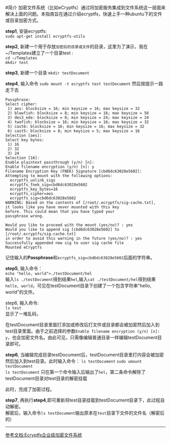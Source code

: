 #简介
加密文件系统（比如eCryptfs）通过将加密服务集成到文件系统这一层面来解决上面的问题。本指南旨在通过介绍ecryptfs，快速上手一种ubuntu下的文件或目录加密方式。  

**step1**, 安装ecryptfs:  
`sudo apt-get install ecryptfs-utils`

**step2**, 新建一个用于存放`加密后的目录或文件`的目录，这里为了演示，我在~/Templates建立了一个目录test :  
`cd ~/Templates`  
`mkdir test`

**step3**, 新建一个目录
`mkdir testDocument`

**step4**, 输入命令
`sudo mount -t ecryptfs test testDocument`
然后按提示一路走下去
```
Passphrase:
Select cipher:
 1) aes: blocksize = 16; min keysize = 16; max keysize = 32
 2) blowfish: blocksize = 8; min keysize = 16; max keysize = 56
 3) des3_ede: blocksize = 8; min keysize = 24; max keysize = 24
 4) twofish: blocksize = 16; min keysize = 16; max keysize = 32
 5) cast6: blocksize = 16; min keysize = 16; max keysize = 32
 6) cast5: blocksize = 8; min keysize = 5; max keysize = 16
Selection [aes]:
Select key bytes:
 1) 16
 2) 32
 3) 24
Selection [16]:
Enable plaintext passthrough (y/n) [n]:
Enable filename encryption (y/n) [n]: y  
Filename Encryption Key (FNEK) Signature [cbd6dc63028e5602]:
Attempting to mount with the following options:
  ecryptfs_unlink_sigs
  ecryptfs_fnek_sig=cbd6dc63028e5602
  ecryptfs_key_bytes=16
  ecryptfs_cipher=aes
  ecryptfs_sig=cbd6dc63028e5602
WARNING: Based on the contents of [/root/.ecryptfs/sig-cache.txt],
it looks like you have never mounted with this key
before. This could mean that you have typed your
passphrase wrong.

Would you like to proceed with the mount (yes/no)? : yes
Would you like to append sig [cbd6dc63028e5602] to
[/root/.ecryptfs/sig-cache.txt]
in order to avoid this warning in the future (yes/no)? : yes
Successfully appended new sig to user sig cache file
Mounted eCryptfs
```
记住输入的**Passphrase**和`ecryptfs_sig=cbd6dc63028e5602`后面的字符串。

**step5**, 输入命令：  
`echo "hello, world">./testDocument/hel`  
输入`ls ./testDocument`得到结果`hel`,输入`cat ./testDocument/hel`得到结果`hello, world`，可见在testDocument目录下创建了一个包含字符串"hello, world"的文件。

step6, 输入命令:  
`ls test`  
显示了一堆乱码，

在testDocument目录里面打添加或修改后打文件或目录都会被加密然后加入到test目录里面。由于之前选择的参数`Enable filename encryption (y/n) [n]: y`，也会加密文件名。由此可见，只需像编辑普通目录一样编辑testDocument目录即可。

**step6**, 当编辑完成目录testDocument后，testDocument目录里打内容会被加密然后加入到test目录。此时输入命令：
`ls testDocument`
`sudo umount testDocument`  
`ls testDocument`
只在第一个命令输入后输出了`hel`，第二条命令解除了testDocument目录对test目录的解密挂载

此时，完成了加密过程。  

**step7**,
再执行**step4**,即可重新将test目录挂载到testDocument目录下，此过程自动解密。  
解密后，输入命令`ls testDocument`输出原本在`test`目录下文件的文件名（解密后的）

------------
[参考文档:Ecryptfs企业级加密文件系统](http://wiki.ubuntu.org.cn/Ecryptfs%E4%BC%81%E4%B8%9A%E7%BA%A7%E5%8A%A0%E5%AF%86%E6%96%87%E4%BB%B6%E7%B3%BB%E7%BB%9F) 

